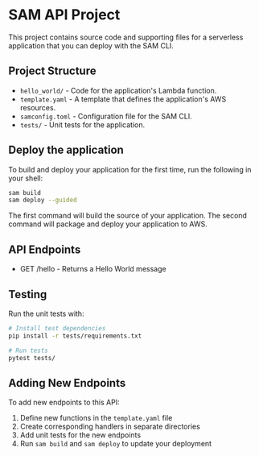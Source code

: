 # SAM API Project

This project contains source code and supporting files for a serverless application that you can deploy with the SAM CLI.

## Project Structure

- `hello_world/` - Code for the application's Lambda function.
- `template.yaml` - A template that defines the application's AWS resources.
- `samconfig.toml` - Configuration file for the SAM CLI.
- `tests/` - Unit tests for the application.

## Deploy the application

To build and deploy your application for the first time, run the following in your shell:

```bash
sam build
sam deploy --guided
```

The first command will build the source of your application. The second command will package and deploy your application to AWS.

## API Endpoints

- GET /hello - Returns a Hello World message

## Testing

Run the unit tests with:

```bash
# Install test dependencies
pip install -r tests/requirements.txt

# Run tests
pytest tests/
```

## Adding New Endpoints

To add new endpoints to this API:

1. Define new functions in the `template.yaml` file
2. Create corresponding handlers in separate directories
3. Add unit tests for the new endpoints
4. Run `sam build` and `sam deploy` to update your deployment